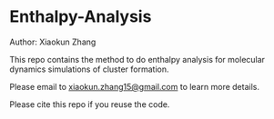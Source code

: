 # Enthalpy-Analysis
Author: Xiaokun Zhang

This repo contains the method to do enthalpy analysis for molecular dynamics simulations of cluster formation. 

Please email to xiaokun.zhang15@gmail.com to learn more details. 

Please cite this repo if you reuse the code.


